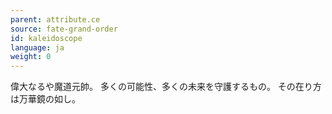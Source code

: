 ```yaml
---
parent: attribute.ce
source: fate-grand-order
id: kaleidoscope
language: ja
weight: 0
---
```


偉大なるや魔道元帥。
多くの可能性、多くの未来を守護するもの。
その在り方は万華鏡の如し。
